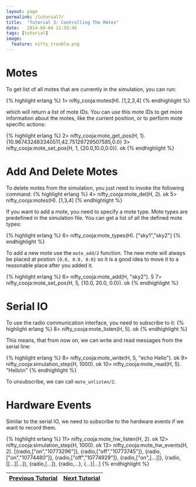```yaml
---
layout: page
permalink: /tutorial7/
title:  "Tutorial 3: Controlling The Motes"
date:   2014-04-04 11:55:46
tags: [tutorial]
image:
  feature: nifty_trouble.png
---
```

# Motes

To get list of all motes that are currently in the simulation, you can run:

{% highlight erlang %}
1> nifty_cooja:motes(H).
[1,2,3,4]
{% endhighlight %}

which will return a list of mote IDs. You can use this mote IDs to get more information about the motes, like the current position, or to perform mote specific actions:

{% highlight erlang %}
2> nifty_cooja:mote_get_pos(H, 1).
{10.967432483340511,42.75126729507585,0.0}
3> nifty_cooja:mote_set_pos(H, 1, {20.0,10.0,0.0}).
ok
{% endhighlight %}

# Add And Delete Motes
To delete motes from the simulation, you just need to invoke the following command:
{% highlight erlang %}
4> nifty_cooja:mote_del(H, 2).
ok
5> nifty_cooja:motes(H).
[1,3,4]
{% endhighlight %}

If you want to add a mote, you need to specify a mote type. Mote types are predefined in the simulation file. You can get a list of all the defined mote types:

{% highlight erlang %}
6> nifty_cooja:mote_types(H).
["sky1","sky2"]
{% endhighlight %}

To add a new mote use the `mote_add/2` function. The new mote will always be placed at postion `{0.0, 0.0, 0.0}` so it is a good idea to move it to a reasonable place after you added it.

{% highlight erlang %}
6> nifty_cooja:mote_add(H, "sky2").
5
7> nifty_cooja:mote_set_pos(H, 5, {10.0, 20.0, 0.0}).
ok
{% endhighlight %}

# Serial IO
To use the radio communication interface, you need to subscribe to it:
{% highlight erlang %}
8> nifty_cooja:mote_listen(H, 5).
ok
{% endhighlight %}

This means, that from now on, we can write and read messages from the serial line:

{% highlight erlang %}
8> nifty_cooja:mote_write(H, 5, "echo Hello").
ok
9> nifty_cooja:simulation_step(H, 1000).
ok
10> nifty_cooja:mote_read(H, 5).
"Hello\n"
{% endhighlight %}

To unsubscribe, we can call `mote_unlisten/2`.


# Hardware Events
Similar to the serial IO, we need to subscribe to the hardware events if we want to record them.

{% highlight erlang %}
11> nifty_cooja:mote_hw_listen(H, 2).
ok
12> nifty_cooja:simulation_step(H, 1000).
ok
13> nifty_cooja:mote_hw_events(H, 2).
[{radio,["on","10773296"]},
 {radio,["off","10773745"]},
 {radio,["on","10774480"]},
 {radio,["off","10774929"]},
 {radio,["on",[...]]},
 {radio,[[...]|...]},
 {radio,[...]},
 {radio,...},
 {...}|...]
{% endhighlight %}

| <a  href="{{ site.url }}/tutorial6">Previous Tutorial</a> | <a  href="{{ site.url }}/tutorial8">Next Tutorial</a> |
|-----------------------------------------------------------|-------------------------------------------------------|
